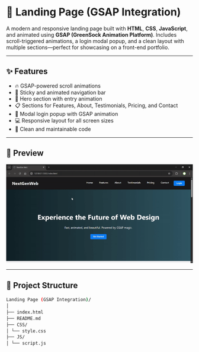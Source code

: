 # 🚀 Landing Page (GSAP Integration)

A modern and responsive landing page built with **HTML**, **CSS**, **JavaScript**, and animated using **GSAP (GreenSock Animation Platform)**. Includes scroll-triggered animations, a login modal popup, and a clean layout with multiple sections—perfect for showcasing on a front-end portfolio.

---

## ✨ Features

- 🔥 GSAP-powered scroll animations
- 🧭 Sticky and animated navigation bar
- 🎯 Hero section with entry animation
- 📋 Sections for Features, About, Testimonials, Pricing, and Contact
- 🔐 Modal login popup with GSAP animation
- 💻 Responsive layout for all screen sizes
- 🧼 Clean and maintainable code
---

## 📸 Preview

![Landing Page (GSAP Integration) Preview](./Assets/NextGenWeb-GoogleChrome2025-05-2610-59-54-ezgif.com-video-to-gif-converter.gif)

---

## 📁 Project Structure

```bash
Landing Page (GSAP Integration)/
│
├── index.html
├── README.md
├── CSS/
│ └── style.css
├── JS/
│ └── script.js
